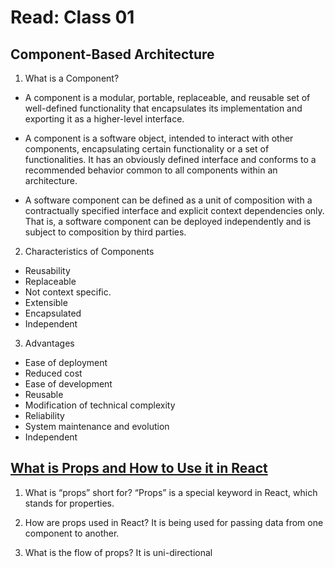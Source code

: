 # Read: Class 01
## Component-Based Architecture

1. What is a Component?
* A component is a modular, portable, replaceable, and reusable
 set of well-defined functionality that encapsulates its implementation 
 and exporting it as a higher-level interface.

* A component is a software object, intended to interact with other components, 
encapsulating certain functionality or a set of functionalities. It has an obviously
defined interface and conforms to a recommended behavior common to all components within an architecture.

* A software component can be defined as a unit of composition with a 
contractually specified interface and explicit context dependencies only. That is, a software
component can be deployed independently and is subject to composition by third parties.

2. Characteristics of Components
 - Reusability 
 - Replaceable
 - Not context specific.
 - Extensible
 - Encapsulated
 - Independent

3. Advantages
 - Ease of deployment
 - Reduced cost
 - Ease of development
 - Reusable
 - Modification of technical complexity
 - Reliability
 - System maintenance and evolution
 - Independent

## [What is Props and How to Use it in React](https://itnext.io/what-is-pr)

1. What is “props” short for?
“Props” is a special keyword in React, which stands for properties.

2. How are props used in React?
It is being used for passing data from one component to another.

3. What is the flow of props?
It is uni-directional



